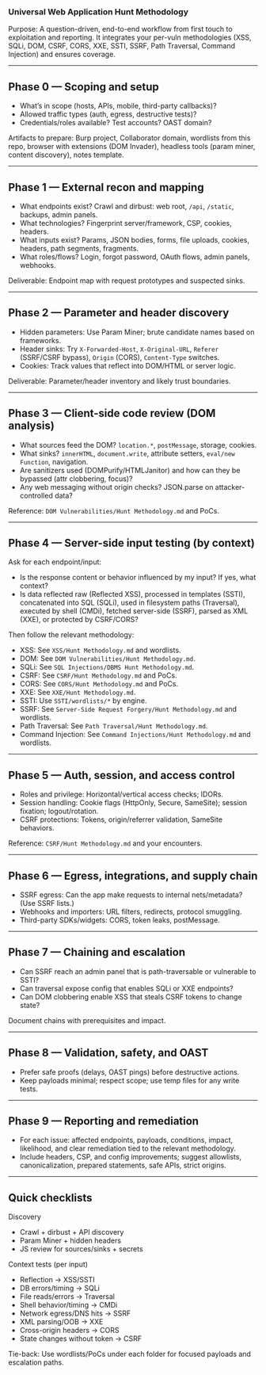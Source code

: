 ### Universal Web Application Hunt Methodology

Purpose: A question-driven, end-to-end workflow from first touch to exploitation and reporting. It integrates your per-vuln methodologies (XSS, SQLi, DOM, CSRF, CORS, XXE, SSTI, SSRF, Path Traversal, Command Injection) and ensures coverage.

---

## Phase 0 — Scoping and setup
- What’s in scope (hosts, APIs, mobile, third-party callbacks)?
- Allowed traffic types (auth, egress, destructive tests)?
- Credentials/roles available? Test accounts? OAST domain?

Artifacts to prepare: Burp project, Collaborator domain, wordlists from this repo, browser with extensions (DOM Invader), headless tools (param miner, content discovery), notes template.

---

## Phase 1 — External recon and mapping
- What endpoints exist? Crawl and dirbust: web root, `/api`, `/static`, backups, admin panels.
- What technologies? Fingerprint server/framework, CSP, cookies, headers.
- What inputs exist? Params, JSON bodies, forms, file uploads, cookies, headers, path segments, fragments.
- What roles/flows? Login, forgot password, OAuth flows, admin panels, webhooks.

Deliverable: Endpoint map with request prototypes and suspected sinks.

---

## Phase 2 — Parameter and header discovery
- Hidden parameters: Use Param Miner; brute candidate names based on frameworks.
- Header sinks: Try `X-Forwarded-Host`, `X-Original-URL`, `Referer` (SSRF/CSRF bypass), `Origin` (CORS), `Content-Type` switches.
- Cookies: Track values that reflect into DOM/HTML or server logic.

Deliverable: Parameter/header inventory and likely trust boundaries.

---

## Phase 3 — Client-side code review (DOM analysis)
- What sources feed the DOM? `location.*`, `postMessage`, storage, cookies.
- What sinks? `innerHTML`, `document.write`, attribute setters, `eval/new Function`, navigation.
- Are sanitizers used (DOMPurify/HTMLJanitor) and how can they be bypassed (attr clobbering, focus)?
- Any web messaging without origin checks? JSON.parse on attacker-controlled data?

Reference: `DOM Vulnerabilities/Hunt Methodology.md` and PoCs.

---

## Phase 4 — Server-side input testing (by context)

Ask for each endpoint/input:
- Is the response content or behavior influenced by my input? If yes, what context?
- Is data reflected raw (Reflected XSS), processed in templates (SSTI), concatenated into SQL (SQLi), used in filesystem paths (Traversal), executed by shell (CMDi), fetched server-side (SSRF), parsed as XML (XXE), or protected by CSRF/CORS?

Then follow the relevant methodology:
- XSS: See `XSS/Hunt Methodology.md` and wordlists.
- DOM: See `DOM Vulnerabilities/Hunt Methodology.md`.
- SQLi: See `SQL Injections/DBMS Hunt Methodology.md`.
- CSRF: See `CSRF/Hunt Methodology.md` and PoCs.
- CORS: See `CORS/Hunt Methodology.md` and PoCs.
- XXE: See `XXE/Hunt Methodology.md`.
- SSTI: Use `SSTI/wordlists/*` by engine.
- SSRF: See `Server-Side Request Forgery/Hunt Methodology.md` and wordlists.
- Path Traversal: See `Path Traversal/Hunt Methodology.md`.
- Command Injection: See `Command Injections/Hunt Methodology.md` and wordlists.

---

## Phase 5 — Auth, session, and access control
- Roles and privilege: Horizontal/vertical access checks; IDORs.
- Session handling: Cookie flags (HttpOnly, Secure, SameSite); session fixation; logout/rotation.
- CSRF protections: Tokens, origin/referrer validation, SameSite behaviors.

Reference: `CSRF/Hunt Methodology.md` and your encounters.

---

## Phase 6 — Egress, integrations, and supply chain
- SSRF egress: Can the app make requests to internal nets/metadata? (Use SSRF lists.)
- Webhooks and importers: URL filters, redirects, protocol smuggling.
- Third-party SDKs/widgets: CORS, token leaks, postMessage.

---

## Phase 7 — Chaining and escalation
- Can SSRF reach an admin panel that is path-traversable or vulnerable to SSTI?
- Can traversal expose config that enables SQLi or XXE endpoints?
- Can DOM clobbering enable XSS that steals CSRF tokens to change state?

Document chains with prerequisites and impact.

---

## Phase 8 — Validation, safety, and OAST
- Prefer safe proofs (delays, OAST pings) before destructive actions.
- Keep payloads minimal; respect scope; use temp files for any write tests.

---

## Phase 9 — Reporting and remediation
- For each issue: affected endpoints, payloads, conditions, impact, likelihood, and clear remediation tied to the relevant methodology.
- Include headers, CSP, and config improvements; suggest allowlists, canonicalization, prepared statements, safe APIs, strict origins.

---

## Quick checklists

Discovery
- Crawl + dirbust + API discovery
- Param Miner + hidden headers
- JS review for sources/sinks + secrets

Context tests (per input)
- Reflection → XSS/SSTI
- DB errors/timing → SQLi
- File reads/errors → Traversal
- Shell behavior/timing → CMDi
- Network egress/DNS hits → SSRF
- XML parsing/OOB → XXE
- Cross-origin headers → CORS
- State changes without token → CSRF

Tie-back: Use wordlists/PoCs under each folder for focused payloads and escalation paths.

